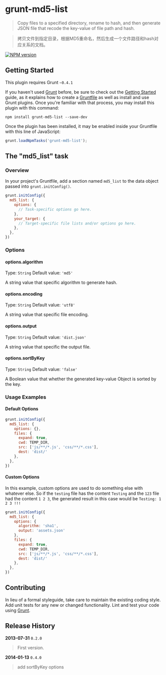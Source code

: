 # grunt-md5-list

> Copy files to a specified directory, rename to hash, and then generate JSON file that recode the key-value of file path and hash.

> 拷贝文件到指定目录，根据MD5重命名，然后生成一个文件路径和hash对应关系的文档。

[![NPM version](https://badge.fury.io/js/grunt-md5-list.png)](http://badge.fury.io/js/grunt-md5-list)

## Getting Started
This plugin requires Grunt `~0.4.1`

If you haven't used [Grunt](http://gruntjs.com/) before, be sure to check out the [Getting Started](http://gruntjs.com/getting-started) guide, as it explains how to create a [Gruntfile](http://gruntjs.com/sample-gruntfile) as well as install and use Grunt plugins. Once you're familiar with that process, you may install this plugin with this command:

```shell
npm install grunt-md5-list --save-dev
```

Once the plugin has been installed, it may be enabled inside your Gruntfile with this line of JavaScript:

```js
grunt.loadNpmTasks('grunt-md5-list');
```

## The "md5_list" task

### Overview
In your project's Gruntfile, add a section named `md5_list` to the data object passed into `grunt.initConfig()`.

```js
grunt.initConfig({
  md5_list: {
    options: {
      // Task-specific options go here.
    },
    your_target: {
      // Target-specific file lists and/or options go here.
    },
  },
})
```

### Options

#### options.algorithm
Type: `String`
Default value: `'md5'`

A string value that specific algorithm to generate hash.

#### options.encoding
Type: `String`
Default value: `'utf8'`

A string value that specific file encoding.

#### options.output
Type: `String`
Default value: `'dist.json'`

A string value that specific the output file.

#### options.sortByKey
Type: `String`
Default value: `'false'`

A Boolean value that whether the generated key-value Object is sorted by the key.

### Usage Examples

#### Default Options

```js
grunt.initConfig({
  md5_list: {
    options: {},
    files: {
      expand: true,
      cwd: TEMP_DIR,
      src: ['js/**/*.js', 'css/**/*.css'],
      dest: 'dist/'
    },
  },
})
```

#### Custom Options
In this example, custom options are used to do something else with whatever else. So if the `testing` file has the content `Testing` and the `123` file had the content `1 2 3`, the generated result in this case would be `Testing: 1 2 3 !!!`

```js
grunt.initConfig({
  md5_list: {
    options: {
      algorithm: 'sha1',
      output: 'assets.json'
    },
    files: {
      expand: true,
      cwd: TEMP_DIR,
      src: ['js/**/*.js', 'css/**/*.css'],
      dest: 'dist/'
    },
  },
})
```

## Contributing
In lieu of a formal styleguide, take care to maintain the existing coding style. Add unit tests for any new or changed functionality. Lint and test your code using [Grunt](http://gruntjs.com/).

## Release History
**2013-07-31** `0.2.0`

>First version.

**2014-01-13** `0.4.0` 
>add sortByKey options
